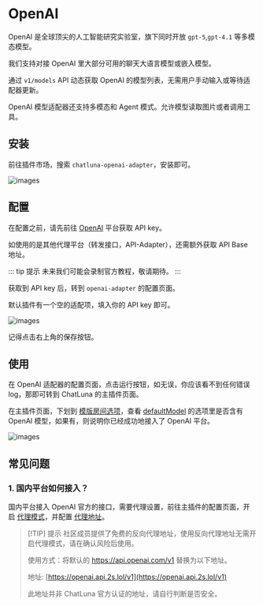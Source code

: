 # OpenAI

OpenAI 是全球顶尖的人工智能研究实验室，旗下同时开放 `gpt-5`,`gpt-4.1` 等多模态模型。

我们支持对接 OpenAI 里大部分可用的聊天大语言模型或嵌入模型。

通过 `v1/models` API 动态获取 OpenAI 的模型列表，无需用户手动输入或等待适配器更新。

OpenAI 模型适配器还支持多模态和 Agent 模式。允许模型读取图片或者调用工具。

## 安装

前往插件市场，搜索 `chatluna-openai-adapter`，安装即可。

![images](../../public/images/plugin_market_openai.png)

## 配置

在配置之前，请先前往 [OpenAI](https://platform.openai.com/account/api-keys) 平台获取 API key。

如使用的是其他代理平台（转发接口，API-Adapter），还需额外获取 API Base 地址。

::: tip 提示
未来我们可能会录制官方教程，敬请期待。
:::

获取到 API key 后，转到 `openai-adapter` 的配置页面。

默认插件有一个空的适配项，填入你的 API key 即可。

![images](../../public/images/plugin_openai_adapter_1.png)

记得点击右上角的保存按钮。

## 使用

在 OpenAI 适配器的配置页面，点击运行按钮，如无误，你应该看不到任何错误 log，那即可转到 ChatLuna 的主插件页面。

在主插件页面，下划到 [模版房间选项](../useful-configurations.md#模版房间选项)，查看 [defaultModel](../useful-configurations.md#defaultmodel) 的选项里是否含有 OpenAI 模型，如果有，则说明你已经成功地接入了 OpenAI 平台。

![images](../../public/images/plugin_main_pic_1.png)

## 常见问题

### 1. 国内平台如何接入？

国内平台接入 OpenAI 官方的接口，需要代理设置，前往主插件的配置页面，开启 [代理模式](../useful-configurations.md/#isproxy)，并配置 [代理地址](../useful-configurations.md#proxyaddress)。

> [!TIP] 提示
> 社区成员提供了免费的反向代理地址，使用反向代理地址无需开启代理模式，请在确认风险后使用。
>
> 使用方式：将默认的 https://api.openai.com/v1 替换为以下地址。
>
> 地址: [https://openai.api.2s.lol/v1](https://openai.api.2s.lol/v1)
>
> 此地址并非 ChatLuna 官方认证的地址，请自行判断是否安全。
